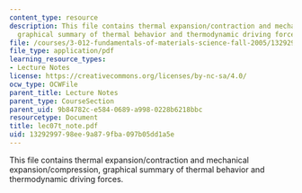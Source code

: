 ```yaml
---
content_type: resource
description: This file contains thermal expansion/contraction and mechanical expansion/compression,
  graphical summary of thermal behavior and thermodynamic driving forces.
file: /courses/3-012-fundamentals-of-materials-science-fall-2005/1329299798ee9a879fba097b05dd1a5e_lec07t_note.pdf
file_type: application/pdf
learning_resource_types:
- Lecture Notes
license: https://creativecommons.org/licenses/by-nc-sa/4.0/
ocw_type: OCWFile
parent_title: Lecture Notes
parent_type: CourseSection
parent_uid: 9b84782c-e584-0689-a998-0228b6218bbc
resourcetype: Document
title: lec07t_note.pdf
uid: 13292997-98ee-9a87-9fba-097b05dd1a5e
---
```

This file contains thermal expansion/contraction and mechanical expansion/compression, graphical summary of thermal behavior and thermodynamic driving forces.
